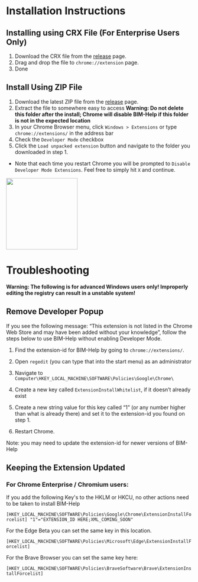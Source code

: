 # Installation Instructions

## Installing using CRX File (For Enterprise Users Only)

1. Download the CRX file from the [release](https://github.com/BetaTester41/BIM-Help/releases/) page.
2. Drag and drop the file to `chrome://extension` page.
3. Done

## Install Using ZIP File

1. Download the latest ZIP file from the [release](https://github.com/BetaTester41/BIM-Help/releases/) page.
2. Extract the file to somewhere easy to access
**Warning: Do not delete this folder after the install; Chrome will disable BIM-Help if this folder is not in the expected location**
3. In your Chrome Browser menu, click `Windows > Extensions` or type `chrome://extensions/` in the address bar
4. Check the `Developer Mode` checkbox
5. Click the `Load unpacked extension` button and navigate to the folder you downloaded in step 1.

* Note that each time you restart Chrome you will be prompted to `Disable Developer Mode Extensions`. Feel free to simply hit `X` and continue.

<img src="https://cdn.techjourney.net/2020/05/chrome-disable-dev-mode-extensions.png" height="193"/>  <br />
# Troubleshooting
 **Warning: The following is for advanced Windows users only! Improperly editing the registry can result in a unstable system!**

## Remove Developer Popup

If you see the following message: “This extension is not listed in the Chrome Web Store and may have been added without your knowledge”, follow the steps below to use BIM-Help without enabling Developer Mode.

1. Find the extension-id for BIM-Help by going to `chrome://extensions/`.

2. Open `regedit` (you can type that into the start menu) as an administrator

3. Navigate to `Computer\HKEY_LOCAL_MACHINE\SOFTWARE\Policies\Google\Chrome\`

4. Create a new key called `ExtensionInstallWhitelist`, if it doesn’t already exist

5. Create a new string value for this key called “1” (or any number higher than what is already there) and set it to the extension-id you found on step 1.

6. Restart Chrome.

Note: you may need to update the extension-id for newer versions of BIM-Help

## Keeping the Extension Updated

### **For Chrome Enterprise / Chromium users:**

If you add the following Key\'s to the HKLM or HKCU, no other actions need to be taken to install BIM-Help

`[HKEY_LOCAL_MACHINE\SOFTWARE\Policies\Google\Chrome\ExtensionInstallForcelist]
"1"="EXTENSION_ID HERE;XML_COMING_SOON"`

For the Edge Beta you can set the same key in this location.

`[HKEY_LOCAL_MACHINE\SOFTWARE\Policies\Microsoft\Edge\ExtensionInstallForcelist]`

For the Brave Browser you can set the same key here:

`[HKEY_LOCAL_MACHINE\SOFTWARE\Policies\BraveSoftware\Brave\ExtensionInstallForcelist]`
